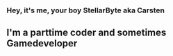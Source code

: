 ### Hey, it's me, your boy StellarByte aka Carsten

## I'm a parttime coder and sometimes Gamedeveloper
